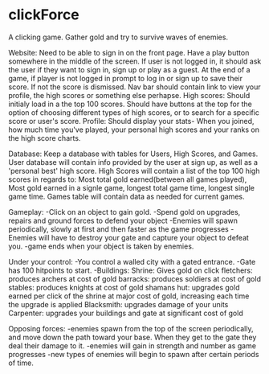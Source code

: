# clickForce
A clicking game. Gather gold and try to survive waves of enemies. 

Website: 
	Need to be able to sign in on the front page. Have a play button somewhere in the middle of the screen. If user is not logged in, it should ask the user if they want to sign in, sign up or play as a guest. At the end of a game, if player is not logged in prompt to log in or sign up to save their score. If not the score is dismissed. Nav bar should contain link to view your profile, the high scores or something else perhapse.
	High scores: Should initialy load in a the top 100 scores. Should have buttons at the top for the option of choosing different types of high scores, or to search for a specific score or user's score. 
	Profile: Should display your stats- When you joined, how much time you've played, your personal high scores and your ranks on the high score charts. 

Database:
	Keep a database with tables for Users, High Scores, and Games. User database will contain info provided by the user at sign up, as well as a 'personal best' high score. High Scores will contain a list of the top 100 high scores in regards to: Most total gold earned(between all games played), Most gold earned in a signle game, longest total game time, longest single game time. Games table will contain data as needed for current games. 

Gameplay:
 -Click on an object to gain gold.
 -Spend gold on upgrades, repairs and ground forces to defend your object
 -Enemies will spawn periodically, slowly at first and then faster as the game progresses
 -Enemies will have to destroy your gate and capture your object to defeat you.
 -game ends when your object is taken by enemies.

 Under your control: 
 -You control a walled city with a gated entrance.
 -Gate has 100 hitpoints to start.
 -Buildings: 
    Shrine: Gives gold on click
    fletchers: produces archers at cost of gold
    barracks: produces soldiers at cost of gold
    stables: produces knights at cost of gold
    shamans hut: upgrades gold earned per click of the shrine at major cost of gold, increasing each time the upgrade is applied
    Blacksmith: upgrades damage of your units
    Carpenter: upgrades your buildings and gate at significant cost of gold

Opposing forces: 
 -enemies spawn from the top of the screen periodically, and move down the path toward your base. When they get to the gate they deal their damage to it. 
 -enemies will gain in strength and number as game progresses
 -new types of enemies will begin to spawn after certain periods of time. 
